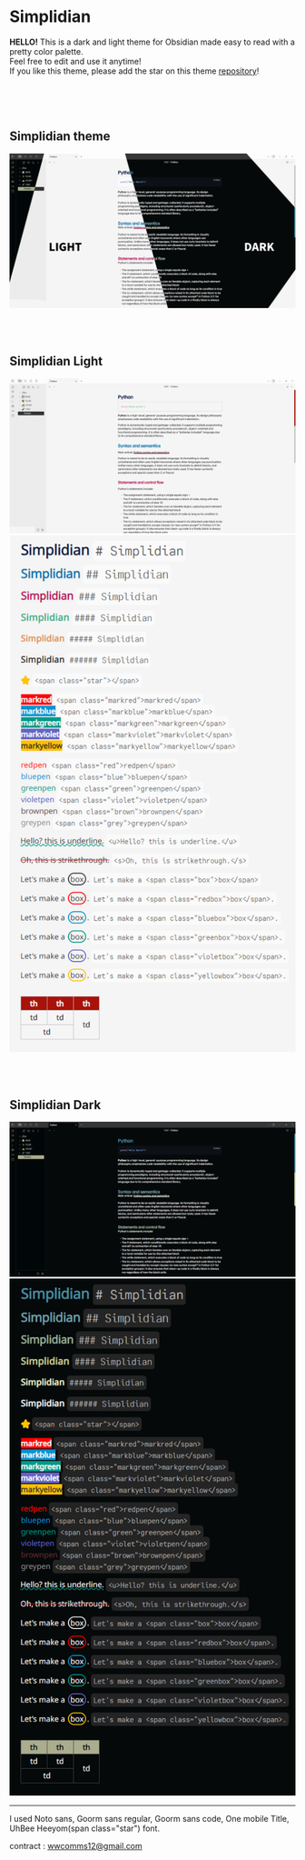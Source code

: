 # Simplidian
**HELLO!** 
This is a dark and light theme for Obsidian made easy to read with a pretty color palette.<br/>
Feel free to edit and use it anytime!<br/>
If you like this theme, please add the star on this theme [repository](https://github.com/NAGI1F327/simplidian-obsidian)!

<br/><br/><br/>

## Simplidian theme
<img src=theme.png>

<br/><br/>

## Simplidian Light
<img src=light_theme.png>
<img src=light_theme_1.png>

<br/><br/>

## Simplidian Dark
<img src=dark_theme.png>
<img src=dark_theme_1.png>

---

I used Noto sans, Goorm sans regular, Goorm sans code, One mobile Title, UhBee Heeyom(span class="star") font.

contract : wwcomms12@gmail.com
